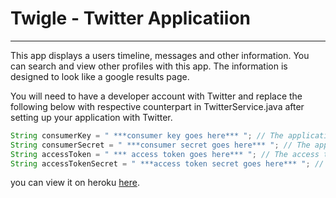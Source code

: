 # Twigle - Twitter Applicatiion

---

This app displays a users timeline, messages and other information. You can search and view other profiles with this app. The information is designed to look like a google results page.

You will need to have a developer account with Twitter and replace the following below with respective counterpart in TwitterService.java after setting up your application with Twitter.

```java
String consumerKey = " ***consumer key goes here*** "; // The application's consumer key
String consumerSecret = " ***consumer secret goes here*** "; // The application's consumer secret
String accessToken = " *** access token goes here*** "; // The access token granted after OAuth authorization
String accessTokenSecret = " ***access token secret goes here*** "; // The access token secret granted after OAuth
```

you can view it on heroku [here](https://twigle-app.herokuapp.com/).
